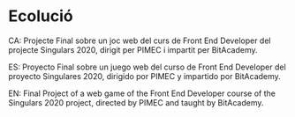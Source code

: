 # Ecolució

CA: Projecte Final sobre un joc web del curs de Front End Developer del projecte Singulars 2020, dirigit per PIMEC i impartit per BitAcademy.

ES: Proyecto Final sobre un juego web del curso de Front End Developer del proyecto Singulares 2020, dirigido por PIMEC y impartido por BitAcademy.

EN: Final Project of a web game of the Front End Developer course of the Singulars 2020 project, directed by PIMEC and taught by BitAcademy.
